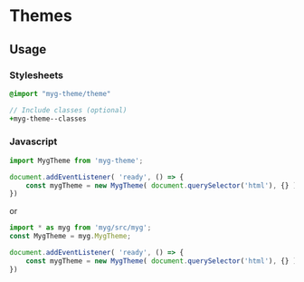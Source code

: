 # Themes

## Usage

### Stylesheets

```sass
@import "myg-theme/theme"

// Include classes (optional)
+myg-theme--classes
```

### Javascript

```js
import MygTheme from 'myg-theme';

document.addEventListener( 'ready', () => {
    const mygTheme = new MygTheme( document.querySelector('html'), {} );
})
```

or

```js
import * as myg from 'myg/src/myg';
const MygTheme = myg.MygTheme;

document.addEventListener( 'ready', () => {
    const mygTheme = new MygTheme( document.querySelector('html'), {} );
})
```
